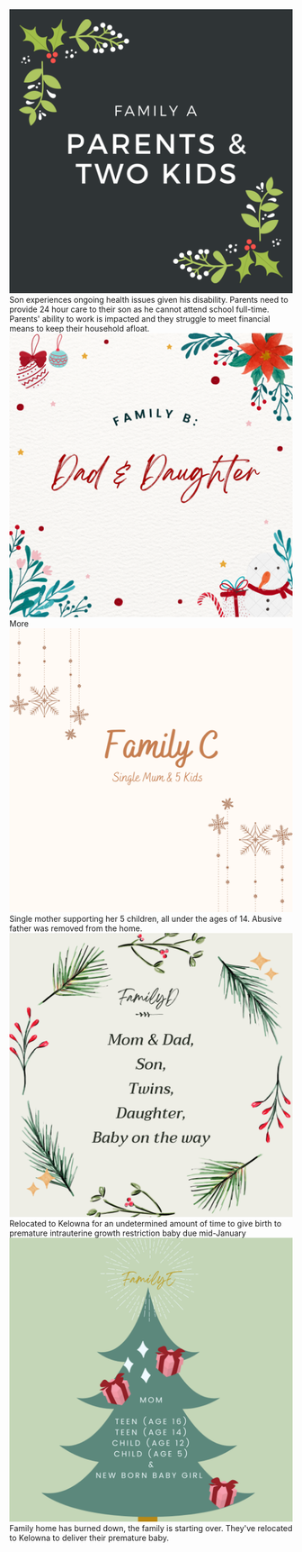   <div class="container">
    <img src="imgs/Family A.png" alt="Family A" class="image">
    <div class="overlay">
      <div class="text">Son experiences ongoing health issues given his disability. 
        Parents need to provide 24 hour care to their son as he cannot attend school full-time. 
      Parents' ability to work is impacted and they struggle to meet financial means to keep their household afloat.</div>
   </div>
</div>


<div class="container">
    <img src="imgs/Family B.png" alt="Family B" class="image">
    <div class="overlay">
      <div class="text"><div class="button">More</div></div>
    </div>
   </div>


<div class="container">
    <img src="imgs/Family C.png" alt="Family C" class="image">
    <div class="overlay">
      <div class="text">Single mother supporting her 5 children, all under the ages of 14. Abusive father was removed from the home.</div>
    </div>
</div>


<div class="container">
    <img src="imgs/Family D.png" alt="Family D" class="image">
    <div class="overlay">
      <div class="text">Relocated to Kelowna for an undetermined amount of time to give birth to premature intrauterine growth restriction baby due mid-January </div>
  </div>
</div>


<div class="container">
  <img src="imgs/Family E.png" alt="Family E" class="image">
  <div class="overlay">
    <div class="text">Family home has burned down, the family is starting over. They've relocated to Kelowna to deliver their premature baby.</div>
  </div>
</div>


